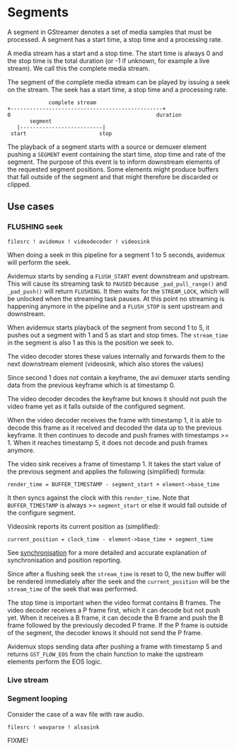# Segments

A segment in GStreamer denotes a set of media samples that must be
processed. A segment has a start time, a stop time and a processing
rate.

A media stream has a start and a stop time. The start time is always 0
and the stop time is the total duration (or -1 if unknown, for example a
live stream). We call this the complete media stream.

The segment of the complete media stream can be played by issuing a seek
on the stream. The seek has a start time, a stop time and a processing
rate.

```
             complete stream
+------------------------------------------------+
0                                              duration
       segment
   |--------------------------|
 start                       stop
```

The playback of a segment starts with a source or demuxer element
pushing a `SEGMENT` event containing the start time, stop time and rate of
the segment. The purpose of this event is to inform downstream
elements of the requested segment positions. Some elements might produce
buffers that fall outside of the segment and that might therefore be
discarded or clipped.

## Use cases

### FLUSHING seek

```
filesrc ! avidemux ! videodecoder ! videosink
```

When doing a seek in this pipeline for a segment 1 to 5 seconds, avidemux
will perform the seek.

Avidemux starts by sending a `FLUSH_START` event downstream and upstream. This
will cause its streaming task to `PAUSED` because `_pad_pull_range()` and
`_pad_push()` will return `FLUSHING`. It then waits for the `STREAM_LOCK`,
which will be unlocked when the streaming task pauses. At this point no
streaming is happening anymore in the pipeline and a `FLUSH_STOP` is sent
upstream and downstream.

When avidemux starts playback of the segment from second 1 to 5, it pushes
out a segment with 1 and 5 as start and stop times. The `stream_time` in
the segment is also 1 as this is the position we seek to.

The video decoder stores these values internally and forwards them to the
next downstream element (videosink, which also stores the values)

Since second 1 does not contain a keyframe, the avi demuxer starts sending
data from the previous keyframe which is at timestamp 0.

The video decoder decodes the keyframe but knows it should not push the
video frame yet as it falls outside of the configured segment.

When the video decoder receives the frame with timestamp 1, it is able to
decode this frame as it received and decoded the data up to the previous
keyframe. It then continues to decode and push frames with timestamps >= 1.
When it reaches timestamp 5, it does not decode and push frames anymore.

The video sink receives a frame of timestamp 1. It takes the start value of
the previous segment and applies the following (simplified) formula:

```
render_time = BUFFER_TIMESTAMP - segment_start + element->base_time
```

It then syncs against the clock with this `render_time`. Note that
`BUFFER_TIMESTAMP` is always >= `segment_start` or else it would fall outside
of the configure segment.

Videosink reports its current position as (simplified):

```
current_position = clock_time - element->base_time + segment_time
```

See [synchronisation](design/synchronisation.md) for a more detailed and
accurate explanation of synchronisation and position reporting.

Since after a flushing seek the `stream_time` is reset to 0, the new buffer
will be rendered immediately after the seek and the `current_position` will be
the `stream_time` of the seek that was performed.

The stop time is important when the video format contains B frames. The
video decoder receives a P frame first, which it can decode but not push yet.
When it receives a B frame, it can decode the B frame and push the B frame
followed by the previously decoded P frame. If the P frame is outside of the
segment, the decoder knows it should not send the P frame.

Avidemux stops sending data after pushing a frame with timestamp 5 and
returns `GST_FLOW_EOS` from the chain function to make the upstream
elements perform the EOS logic.

### Live stream

### Segment looping

Consider the case of a wav file with raw audio.

```
filesrc ! wavparse ! alsasink
```

FIXME!
